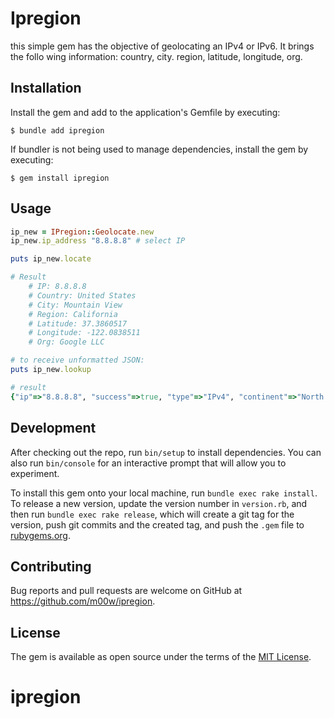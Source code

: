 # Ipregion

this simple gem has the objective of geolocating an IPv4 or IPv6. It brings the follo
wing information: country, city. region, latitude, longitude, org.

## Installation

Install the gem and add to the application's Gemfile by executing:

    $ bundle add ipregion

If bundler is not being used to manage dependencies, install the gem by executing:

    $ gem install ipregion

## Usage

```ruby
ip_new = IPregion::Geolocate.new 
ip_new.ip_address "8.8.8.8" # select IP

puts ip_new.locate

# Result 
    # IP: 8.8.8.8
    # Country: United States
    # City: Mountain View
    # Region: California
    # Latitude: 37.3860517
    # Longitude: -122.0838511
    # Org: Google LLC

# to receive unformatted JSON:
puts ip_new.lookup

# result 
{"ip"=>"8.8.8.8", "success"=>true, "type"=>"IPv4", "continent"=>"North America", "continent_code"=>"NA", "country"=>"United States", "country_code"=>"US", "country_flag"=>"https://cdn.ipwhois.io/flags/us.svg", "country_capital"=>"Washington D.C.", "country_phone"=>"+1", "country_neighbours"=>"CA,MX", "region"=>"California", "city"=>"Mountain View", "latitude"=>37.3860517, "longitude"=>-122.0838511, "asn"=>"AS15169", "org"=>"Google LLC", "isp"=>"Google LLC", "timezone"=>"America/Los_Angeles", "timezone_name"=>"PST", "timezone_dstOffset"=>0, "timezone_gmtOffset"=>-28800, "timezone_gmt"=>"-08:00", "currency"=>"US Dollar", "currency_code"=>"USD", "currency_symbol"=>"$", "currency_rates"=>1, "currency_plural"=>"US dollars"}
```


## Development

After checking out the repo, run `bin/setup` to install dependencies. You can also run `bin/console` for an interactive prompt that will allow you to experiment.

To install this gem onto your local machine, run `bundle exec rake install`. To release a new version, update the version number in `version.rb`, and then run `bundle exec rake release`, which will create a git tag for the version, push git commits and the created tag, and push the `.gem` file to [rubygems.org](https://rubygems.org).

## Contributing

Bug reports and pull requests are welcome on GitHub at https://github.com/m00w/ipregion.

## License

The gem is available as open source under the terms of the [MIT License](https://opensource.org/licenses/MIT).
# ipregion
